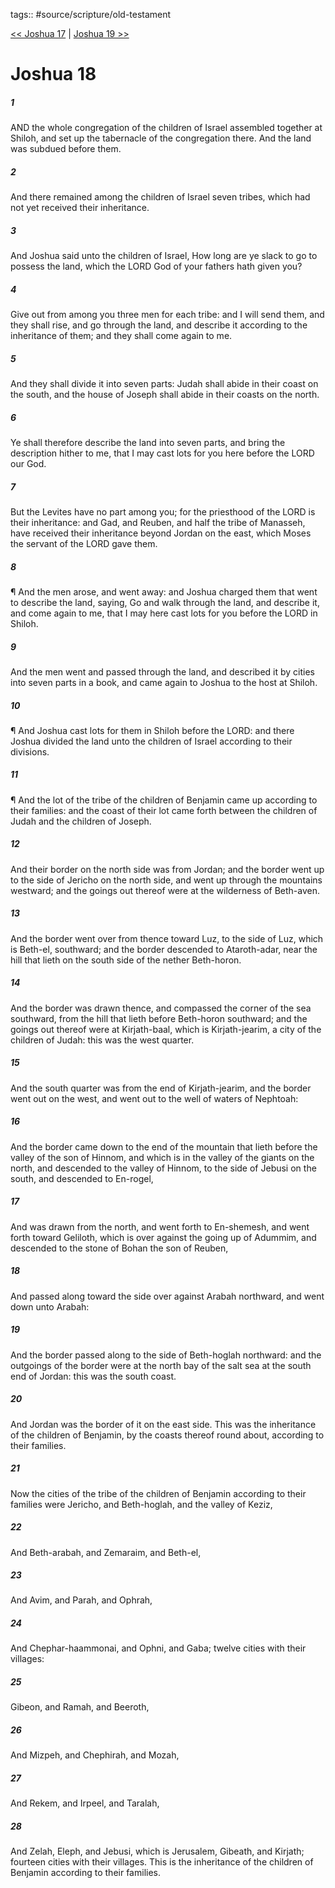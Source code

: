 tags:: #source/scripture/old-testament

[<< Joshua 17](/old-testament/06_Joshua/Joshua_17.md) | [Joshua 19 >>](/old-testament/06_Joshua/Joshua_19.md)

# Joshua 18

##### 1

AND the whole congregation of the children of Israel assembled together at Shiloh, and set up the tabernacle of the congregation there. And the land was subdued before them.

##### 2

And there remained among the children of Israel seven tribes, which had not yet received their inheritance.

##### 3

And Joshua said unto the children of Israel, How long are ye slack to go to possess the land, which the LORD God of your fathers hath given you?

##### 4

Give out from among you three men for each tribe: and I will send them, and they shall rise, and go through the land, and describe it according to the inheritance of them; and they shall come again to me.

##### 5

And they shall divide it into seven parts: Judah shall abide in their coast on the south, and the house of Joseph shall abide in their coasts on the north.

##### 6

Ye shall therefore describe the land into seven parts, and bring the description hither to me, that I may cast lots for you here before the LORD our God.

##### 7

But the Levites have no part among you; for the priesthood of the LORD is their inheritance: and Gad, and Reuben, and half the tribe of Manasseh, have received their inheritance beyond Jordan on the east, which Moses the servant of the LORD gave them.

##### 8

¶ And the men arose, and went away: and Joshua charged them that went to describe the land, saying, Go and walk through the land, and describe it, and come again to me, that I may here cast lots for you before the LORD in Shiloh.

##### 9

And the men went and passed through the land, and described it by cities into seven parts in a book, and came again to Joshua to the host at Shiloh.

##### 10

¶ And Joshua cast lots for them in Shiloh before the LORD: and there Joshua divided the land unto the children of Israel according to their divisions.

##### 11

¶ And the lot of the tribe of the children of Benjamin came up according to their families: and the coast of their lot came forth between the children of Judah and the children of Joseph.

##### 12

And their border on the north side was from Jordan; and the border went up to the side of Jericho on the north side, and went up through the mountains westward; and the goings out thereof were at the wilderness of Beth-aven.

##### 13

And the border went over from thence toward Luz, to the side of Luz, which is Beth-el, southward; and the border descended to Ataroth-adar, near the hill that lieth on the south side of the nether Beth-horon.

##### 14

And the border was drawn thence, and compassed the corner of the sea southward, from the hill that lieth before Beth-horon southward; and the goings out thereof were at Kirjath-baal, which is Kirjath-jearim, a city of the children of Judah: this was the west quarter.

##### 15

And the south quarter was from the end of Kirjath-jearim, and the border went out on the west, and went out to the well of waters of Nephtoah:

##### 16

And the border came down to the end of the mountain that lieth before the valley of the son of Hinnom, and which is in the valley of the giants on the north, and descended to the valley of Hinnom, to the side of Jebusi on the south, and descended to En-rogel,

##### 17

And was drawn from the north, and went forth to En-shemesh, and went forth toward Geliloth, which is over against the going up of Adummim, and descended to the stone of Bohan the son of Reuben,

##### 18

And passed along toward the side over against Arabah northward, and went down unto Arabah:

##### 19

And the border passed along to the side of Beth-hoglah northward: and the outgoings of the border were at the north bay of the salt sea at the south end of Jordan: this was the south coast.

##### 20

And Jordan was the border of it on the east side. This was the inheritance of the children of Benjamin, by the coasts thereof round about, according to their families.

##### 21

Now the cities of the tribe of the children of Benjamin according to their families were Jericho, and Beth-hoglah, and the valley of Keziz,

##### 22

And Beth-arabah, and Zemaraim, and Beth-el,

##### 23

And Avim, and Parah, and Ophrah,

##### 24

And Chephar-haammonai, and Ophni, and Gaba; twelve cities with their villages:

##### 25

Gibeon, and Ramah, and Beeroth,

##### 26

And Mizpeh, and Chephirah, and Mozah,

##### 27

And Rekem, and Irpeel, and Taralah,

##### 28

And Zelah, Eleph, and Jebusi, which is Jerusalem, Gibeath, and Kirjath; fourteen cities with their villages. This is the inheritance of the children of Benjamin according to their families.
